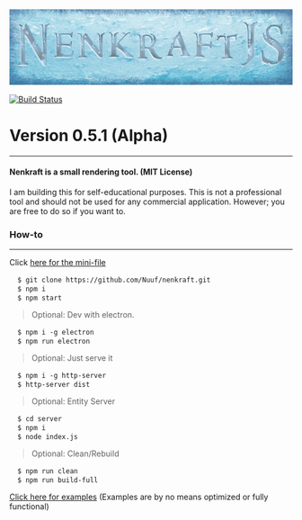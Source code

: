 ![Nenkraft][logo]

[![Build Status](https://travis-ci.org/Nuuf/nenkraft.svg?branch=master)](https://travis-ci.org/Nuuf/nenkraft)

# Version 0.5.1 (Alpha)
------

#### Nenkraft is a small rendering tool. (MIT License)

I am building this for self-educational purposes. 
This is not a professional tool and should not be used for any commercial application.
However; you are free to do so if you want to.

### How-to
------

Click [here for the mini-file]

```
  $ git clone https://github.com/Nuuf/nenkraft.git
  $ npm i
  $ npm start
```

> Optional: Dev with electron.

```
  $ npm i -g electron
  $ npm run electron
```

> Optional: Just serve it

```
  $ npm i -g http-server
  $ http-server dist
```

> Optional: Entity Server

```
  $ cd server 
  $ npm i
  $ node index.js
```

> Optional: Clean/Rebuild

```
  $ npm run clean
  $ npm run build-full
```

[Click here for examples] (Examples are by no means optimized or fully functional)

[logo]: ./assets/images/nenkraft-banner.png "nenkraft"
[Click here for examples]: https://github.com/Nuuf/nenkraft/tree/master/tests/nk-tests
[here for the mini-file]: https://raw.githubusercontent.com/Nuuf/nenkraft/master/dist/nk.min.js